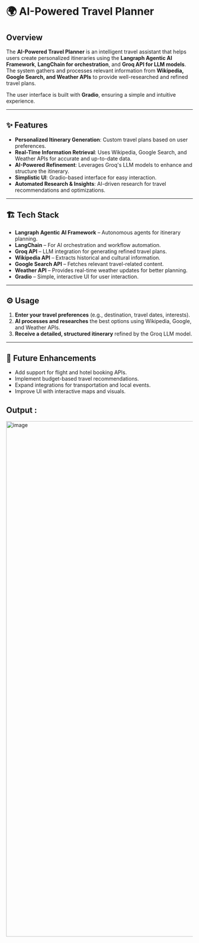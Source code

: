 # 🌍 AI-Powered Travel Planner

## Overview
The **AI-Powered Travel Planner** is an intelligent travel assistant that helps users create personalized itineraries using the **Langraph Agentic AI Framework**, **LangChain for orchestration**, and **Groq API for LLM models**. The system gathers and processes relevant information from **Wikipedia, Google Search, and Weather APIs** to provide well-researched and refined travel plans.

The user interface is built with **Gradio**, ensuring a simple and intuitive experience.

---

## ✨ Features
- **Personalized Itinerary Generation**: Custom travel plans based on user preferences.
- **Real-Time Information Retrieval**: Uses Wikipedia, Google Search, and Weather APIs for accurate and up-to-date data.
- **AI-Powered Refinement**: Leverages Groq's LLM models to enhance and structure the itinerary.
- **Simplistic UI**: Gradio-based interface for easy interaction.
- **Automated Research & Insights**: AI-driven research for travel recommendations and optimizations.

---

## 🏗️ Tech Stack
- **Langraph Agentic AI Framework** – Autonomous agents for itinerary planning.
- **LangChain** – For AI orchestration and workflow automation.
- **Groq API** – LLM integration for generating refined travel plans.
- **Wikipedia API** – Extracts historical and cultural information.
- **Google Search API** – Fetches relevant travel-related content.
- **Weather API** – Provides real-time weather updates for better planning.
- **Gradio** – Simple, interactive UI for user interaction.

---

## ⚙️ Usage
1. **Enter your travel preferences** (e.g., destination, travel dates, interests).
2. **AI processes and researches** the best options using Wikipedia, Google, and Weather APIs.
3. **Receive a detailed, structured itinerary** refined by the Groq LLM model.
---

## 📌 Future Enhancements
- Add support for flight and hotel booking APIs.
- Implement budget-based travel recommendations.
- Expand integrations for transportation and local events.
- Improve UI with interactive maps and visuals.

## Output :
<img width="1389" alt="image" src="https://github.com/user-attachments/assets/f4e89a67-2255-4582-9bc5-3cbf8c261215" />




